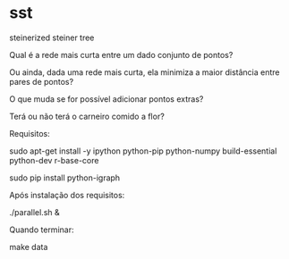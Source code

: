 # sst
steinerized steiner tree

Qual é a rede mais curta entre um dado conjunto de pontos?

Ou ainda, dada uma rede mais curta, ela minimiza a maior distância entre pares de pontos?

O que muda se for possível adicionar pontos extras?

Terá ou não terá o carneiro comido a flor?

Requisitos:

  sudo apt-get install -y ipython python-pip python-numpy build-essential python-dev r-base-core

  sudo pip install python-igraph

Após instalação dos requisitos:

  ./parallel.sh &

Quando terminar:

  make data
